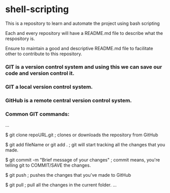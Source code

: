 # shell-scripting
This is a repository to learn and automate the project using bash scripting


Each and every repository will have a README.md file to describe what the respository is.

Ensure to maintain a good and descriptive README.md file to facilitate other to contribute to this repository.

### GIT is a version control system and using this we can save our code and version control it.

### GIT a local version control system.

### GitHub is a remote central version control system.

### Common GIT commands:

...

$ git clone repoURL.git                         ; clones or downloads the repository from GitHub

$ git add fileName or git add .                 ; git will start tracking all the changes that you made.

$ git commit -m "Brief message of your changes" ; commit means, you're telling git to COMMIT/SAVE the changes.

$ git push                                      ; pushes the changes that you've made to GitHub

$ git pull                                      ; pull all the changes in the current folder.
...